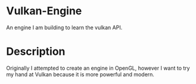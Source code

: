 # Vulkan-Engine
An engine I am building to learn the vulkan API.

# Description
Originally I attempted to create an engine in OpenGL, however I want to try my hand at Vulkan because it is more powerful and modern.